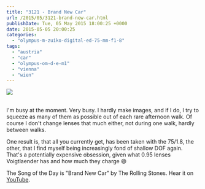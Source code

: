 ```yaml
---
title: "3121 - Brand New Car"
url: /2015/05/3121-brand-new-car.html
publishDate: Tue, 05 May 2015 18:00:25 +0000
date: 2015-05-05 20:00:25
categories: 
  - "olympus-m-zuiko-digital-ed-75-mm-f1-8"
tags: 
  - "austria"
  - "car"
  - "olympus-om-d-e-m1"
  - "vienna"
  - "wien"
---
```

<div class="container">
<div class="center"><a target="_blank" href="https://d25zfm9zpd7gm5.cloudfront.net/1200x1200/2015/20150414_154626_lr.jpg"><img src="https://d25zfm9zpd7gm5.cloudfront.net/0600x0600/2015/20150414_154626_lr.jpg" /></a></div>
</div>
<br />

I'm busy at the moment. Very busy.  I hardly make images, and if I do, I try to squeeze as many of them as possible out of each rare afternoon walk. Of course I don't change lenses that much either, not during one walk, hardly between walks. 

One result is, that all you currently get, has been taken with the 75/1.8, the other, that I find myself being increasingly fond of shallow DOF again. That's a potentially expensive obsession, given what 0.95 lenses Voigtlaender has and how much they charge 😄

The Song of the Day is "Brand New Car" by The Rolling Stones. Hear it on <a href="https://www.youtube.com/watch?v=d34rkIcICQ4" target="_blank">YouTube</a>.
